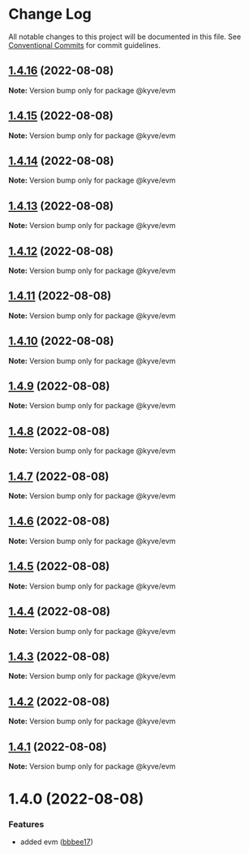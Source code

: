 # Change Log

All notable changes to this project will be documented in this file.
See [Conventional Commits](https://conventionalcommits.org) for commit guidelines.

## [1.4.16](https://github.com/KYVENetwork/node/compare/@kyve/evm@1.4.15...@kyve/evm@1.4.16) (2022-08-08)

**Note:** Version bump only for package @kyve/evm





## [1.4.15](https://github.com/KYVENetwork/node/compare/@kyve/evm@1.4.14...@kyve/evm@1.4.15) (2022-08-08)

**Note:** Version bump only for package @kyve/evm





## [1.4.14](https://github.com/KYVENetwork/node/compare/@kyve/evm@1.4.13...@kyve/evm@1.4.14) (2022-08-08)

**Note:** Version bump only for package @kyve/evm





## [1.4.13](https://github.com/KYVENetwork/node/compare/@kyve/evm@1.4.12...@kyve/evm@1.4.13) (2022-08-08)

**Note:** Version bump only for package @kyve/evm





## [1.4.12](https://github.com/KYVENetwork/node/compare/@kyve/evm@1.4.11...@kyve/evm@1.4.12) (2022-08-08)

**Note:** Version bump only for package @kyve/evm





## [1.4.11](https://github.com/KYVENetwork/node/compare/@kyve/evm@1.4.10...@kyve/evm@1.4.11) (2022-08-08)

**Note:** Version bump only for package @kyve/evm





## [1.4.10](https://github.com/KYVENetwork/node/compare/@kyve/evm@1.4.9...@kyve/evm@1.4.10) (2022-08-08)

**Note:** Version bump only for package @kyve/evm





## [1.4.9](https://github.com/KYVENetwork/node/compare/@kyve/evm@1.4.8...@kyve/evm@1.4.9) (2022-08-08)

**Note:** Version bump only for package @kyve/evm





## [1.4.8](https://github.com/KYVENetwork/node/compare/@kyve/evm@1.4.7...@kyve/evm@1.4.8) (2022-08-08)

**Note:** Version bump only for package @kyve/evm





## [1.4.7](https://github.com/KYVENetwork/node/compare/@kyve/evm@1.4.6...@kyve/evm@1.4.7) (2022-08-08)

**Note:** Version bump only for package @kyve/evm





## [1.4.6](https://github.com/KYVENetwork/node/compare/@kyve/evm@1.4.5...@kyve/evm@1.4.6) (2022-08-08)

**Note:** Version bump only for package @kyve/evm





## [1.4.5](https://github.com/KYVENetwork/node/compare/@kyve/evm@1.4.4...@kyve/evm@1.4.5) (2022-08-08)

**Note:** Version bump only for package @kyve/evm





## [1.4.4](https://github.com/KYVENetwork/node/compare/@kyve/evm@1.4.3...@kyve/evm@1.4.4) (2022-08-08)

**Note:** Version bump only for package @kyve/evm





## [1.4.3](https://github.com/KYVENetwork/node/compare/@kyve/evm@1.4.2...@kyve/evm@1.4.3) (2022-08-08)

**Note:** Version bump only for package @kyve/evm





## [1.4.2](https://github.com/KYVENetwork/node/compare/@kyve/evm@1.4.1...@kyve/evm@1.4.2) (2022-08-08)

**Note:** Version bump only for package @kyve/evm





## [1.4.1](https://github.com/KYVENetwork/node/compare/@kyve/evm@1.4.0...@kyve/evm@1.4.1) (2022-08-08)

**Note:** Version bump only for package @kyve/evm





# 1.4.0 (2022-08-08)


### Features

* added evm ([bbbee17](https://github.com/KYVENetwork/node/commit/bbbee17ec78a46507840e92910d069408468d805))
